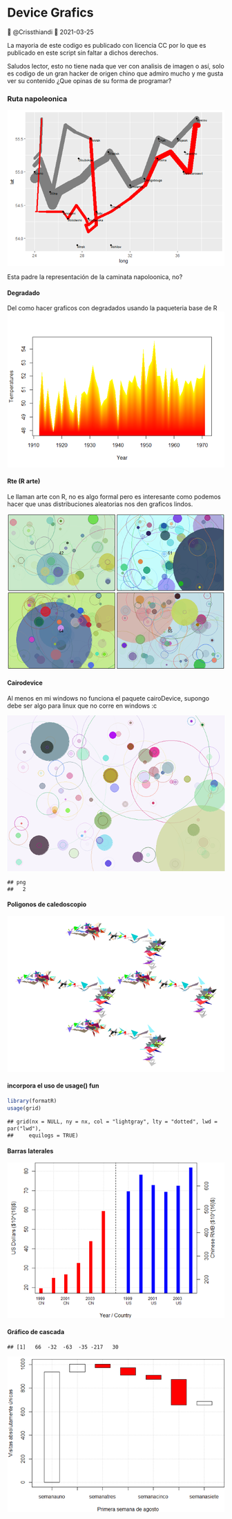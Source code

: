 Device Grafics
================
 @Crissthiandi 
2021-03-25

La mayoria de este codigo es publicado con licencia CC por lo que es
publicado en este script sin faltar a dichos derechos.

Saludos lector, esto no tiene nada que ver con analisis de imagen o así,
solo es codigo de un gran hacker de origen chino que admiro mucho y me
gusta ver su contenido ¿Que opinas de su forma de programar?

### Ruta napoleonica

![](Readme_files/figure-gfm/unnamed-chunk-2-1.png)<!-- -->

Esta padre la representación de la caminata napoloonica, no?

#### Degradado

Del como hacer graficos con degradados usando la paqueteria base de R
![](Readme_files/figure-gfm/unnamed-chunk-3-1.png)<!-- -->

#### Rte (R arte)

Le llaman arte con R, no es algo formal pero es interesante como podemos
hacer que unas distribuciones aleatorias nos den graficos lindos.

![](Readme_files/figure-gfm/unnamed-chunk-4-1.png)<!-- -->

#### Cairodevice

Al menos en mi windows no funciona el paquete cairoDevice, supongo debe
ser algo para linux que no corre en windows :c

![](Readme_files/figure-gfm/unnamed-chunk-5-1.png)<!-- -->

    ## png 
    ##   2

#### Poligonos de caledoscopio

![](Readme_files/figure-gfm/unnamed-chunk-6-1.png)<!-- -->

#### incorpora el uso de usage() fun

``` r
library(formatR)
usage(grid)
```

    ## grid(nx = NULL, ny = nx, col = "lightgray", lty = "dotted", lwd = par("lwd"),
    ##     equilogs = TRUE)

#### Barras laterales

![](Readme_files/figure-gfm/unnamed-chunk-8-1.png)<!-- -->

#### Gráfico de cascada

    ## [1]   66  -32  -63  -35 -217   30

![](Readme_files/figure-gfm/unnamed-chunk-9-1.png)<!-- -->
